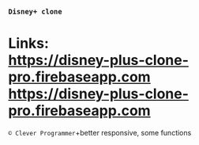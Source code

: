 ### `Disney+ clone`

# Links: <br/>  <https://disney-plus-clone-pro.firebaseapp.com><br/>  <https://disney-plus-clone-pro.firebaseapp.com>
  
  `© Clever Programmer`+better responsive, some functions
